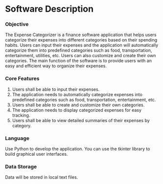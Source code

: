 # Software Description

### Objective

The Expense Categorizer is a finance software application that helps users categorize their expenses into different categories based on their spending habits. Users can input their expenses and the application will automatically categorize them into predefined categories such as food, transportation, entertainment, utilities, etc. Users can also customize and create their own categories. The main function of the software is to provide users with an easy and efficient way to organize their expenses.

### Core Features

1. Users shall be able to input their expenses.
2. The application needs to automatically categorize expenses into predefined categories such as food, transportation, entertainment, etc.
3. Users shall be able to create and customize their own categories.
4. The application needs to display categorized expenses for easy tracking.
5. Users shall be able to view detailed summaries of their expenses by category.

### Language

Use Python to develop the application. You can use the tkinter library to build graphical user interfaces.

### Data Storage

Data will be stored in local text files.
